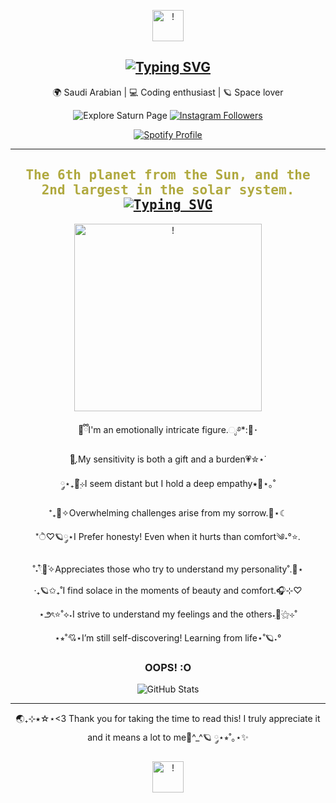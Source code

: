 <p align="center">
  <img src="https://files.catbox.moe/o8ht8s.webp" alt="!" style="border-radius: 50; width: 50;" />
</p>

<h2 align="center">
  <a href="https://git.io/typing-svg">
    <img src="https://readme-typing-svg.demolab.com?font=Fira+Code&pause=1000&color=F7E466&center=true&vCenter=true&width=435&lines=+%E0%BC%98%E2%8B%86%F0%9F%AA%90%D0%9F%D1%80%D0%B8%D0%B2%D0%B5%D1%82!+It's+S4turnineSoul+%E2%99%84%E2%AD%90%CB%9A%EF%BD%A1;%E2%80%A7%E2%82%8A%CB%9A+%E2%98%81%EF%B8%8F%E2%8B%85Welcome!+%E2%99%A1%F0%9F%AA%90%E2%8B%86." alt="Typing SVG" />
  </a>
</h2>

<p align="center">
🌍 Saudi Arabian | 💻 Coding enthusiast | 🪐 Space lover
</p>

<p align="center">
<a href="https://solarsystem.nasa.gov/planets/saturn/overview/" style="text-decoration: none;">
  <img src="https://img.shields.io/badge/-Explore <3-blue?style=social&logo=Saturn" alt="Explore Saturn Page" />
</a>
<a href="https://instagram.com/6106.6106">
  <img src="https://img.shields.io/badge/Instagram-Request!!-blue?style=social&logo=instagram" alt="Instagram Followers" />
</a>
</p>

<div style="text-align: center;">
    <a href="https://spotify-github-profile.kittinanx.com/api/view?uid=31pjtzcmpvhhe65n4f2e2zmfjvba&redirect=true">
        <img src="https://spotify-github-profile.kittinanx.com/api/view?uid=31pjtzcmpvhhe65n4f2e2zmfjvba&cover_image=true&theme=natemoo-re&show_offline=false&background_color=121212&interchange=true&bar_color=53b14f&bar_color_cover=false" alt="Spotify Profile">
    </a>
</div>

---

<h2 align="center" style="font-family: 'Fira Code', monospace; color: #b0a93f;">
  The 6th planet from the Sun, and the 2nd largest in the solar system. 
  <br>
  <a href="https://git.io/typing-svg">
    <img src="https://readme-typing-svg.demolab.com?font=Fira+Code&pause=1000&color=F7E466&center=true&vCenter=true&width=435&lines=Surrounded+by+my+beautiful+rings+%3C3" alt="Typing SVG" />
  </a>
</h2>

<p align="center">
  <img src="https://i.postimg.cc/yYbfPnRd/image-removebg-preview-1.png" alt="!" style="border-radius: 50; width: 300;" />
</p>

<p align="center">
🧸ྀིI'm an emotionally intricate figure.ೃ࿔*:🤍･  
  <p align="center">
࣪🌙ִֶָ.My sensitivity is both a gift and a burden💗✮⋆˙
  <p align="center">
༘⋆₊🔭๋࣭⊹I seem distant but I hold a deep empathy⭑🌌⋆｡˚
  <p align="center">
⁺₊💙✧Overwhelming challenges arise from my sorrow.💫⋆☾
  <p align="center">
*ੈ♡🪐༘⋆I Prefer honesty! Even when it hurts than comfort༄˖°⭐.
  <p align="center">
˚˖𓍢ִ໋🎀͙֒✧Appreciates those who try to understand my personality˚.💟⋆
  <p align="center">
‧₊🪐✩₊˚I find solace in the moments of beauty and comfort.🎧⊹♡
  <p align="center">
⋆౨ৎ⭐˚⟡˖࣪I strive to understand my feelings and the others˖ִ🌙࣪⚝⊹˚
  <p align="center">
⋆⭒˚💘⋆I’m still self-discovering! Learning from life⋆˚🪐˖°

</p>

<h3 align="center">OOPS! :O </h3>
<p align="center">
  <img src="https://github-readme-stats.vercel.app/api?username=S4turnineSoul!:(&show_icons=true&theme=radical" alt="GitHub Stats" />
</p>

---

<p align="center">
🌏₊⊹⭑☆⋆<3 Thank you for taking the time to read this! I truly appreciate it and it means a lot to me🌟^_^🪐 ༘⋆⭒˚｡⋆✨

<p align="center">
  <img src="https://files.catbox.moe/o8ht8s.webp" alt="!" style="border-radius: 50; width: 50;" />
</p>
